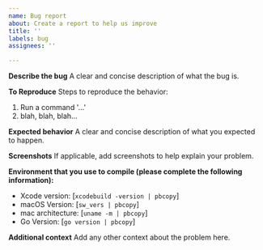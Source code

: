 ```yaml
---
name: Bug report
about: Create a report to help us improve
title: ''
labels: bug
assignees: ''

---
```


**Describe the bug**
A clear and concise description of what the bug is.

**To Reproduce**
Steps to reproduce the behavior:
1. Run a command '...'
2. blah, blah, blah...

**Expected behavior**
A clear and concise description of what you expected to happen.

**Screenshots**
If applicable, add screenshots to help explain your problem.

**Environment that you use to compile (please complete the following information):**

 - Xcode version: [`xcodebuild -version | pbcopy`]
 - macOS Version: [`sw_vers | pbcopy`]
 - mac architecture: [`uname -m | pbcopy`]
 - Go Version: [`go version | pbcopy`]

**Additional context**
Add any other context about the problem here.

